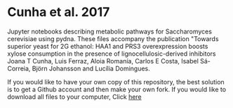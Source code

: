 # Cunha et al. 2017

Jupyter notebooks describing metabolic pathways for Saccharomyces cerevisiae using pydna. 
These files accompany the publication "Towards superior yeast for 2G ethanol: HAA1 and PRS3 overexpression 
boosts xylose consumption in the presence of lignocellulosic-derived inhibitors 
Joana T Cunha, Luis Ferraz, Aloia Romanía, Carlos E Costa, Isabel Sá-Correia, Björn Johansson and Lucília Domingues.


If you would like to have your own copy of this repository, the best solution is to get a 
Github account and then make your own fork. If you would like to download all files to your 
computer, Click [here](https://github.com/BjornFJohansson/Cunha_et_al_2017/archive/master.zip)





